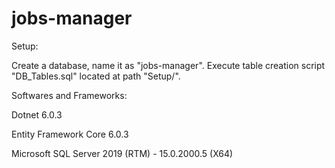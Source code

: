 # jobs-manager

Setup:

Create a database, name it as "jobs-manager".
Execute table creation script "DB_Tables.sql" located at path "Setup/".

Softwares and Frameworks:

Dotnet 6.0.3

Entity Framework Core 6.0.3

Microsoft SQL Server 2019 (RTM) - 15.0.2000.5 (X64)
